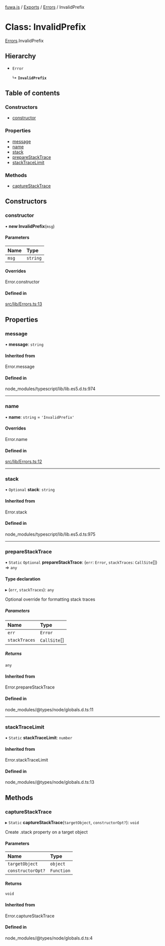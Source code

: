 [fuwa.js](../README.md) / [Exports](../modules.md) / [Errors](../modules/Errors.md) / InvalidPrefix

# Class: InvalidPrefix

[Errors](../modules/Errors.md).InvalidPrefix

## Hierarchy

- `Error`

  ↳ **`InvalidPrefix`**

## Table of contents

### Constructors

- [constructor](Errors.InvalidPrefix.md#constructor)

### Properties

- [message](Errors.InvalidPrefix.md#message)
- [name](Errors.InvalidPrefix.md#name)
- [stack](Errors.InvalidPrefix.md#stack)
- [prepareStackTrace](Errors.InvalidPrefix.md#preparestacktrace)
- [stackTraceLimit](Errors.InvalidPrefix.md#stacktracelimit)

### Methods

- [captureStackTrace](Errors.InvalidPrefix.md#capturestacktrace)

## Constructors

### constructor

• **new InvalidPrefix**(`msg`)

#### Parameters

| Name | Type |
| :------ | :------ |
| `msg` | `string` |

#### Overrides

Error.constructor

#### Defined in

[src/lib/Errors.ts:13](https://github.com/Fuwajs/Fuwa.js/blob/5bd8aa0/src/lib/Errors.ts#L13)

## Properties

### message

• **message**: `string`

#### Inherited from

Error.message

#### Defined in

node_modules/typescript/lib/lib.es5.d.ts:974

___

### name

• **name**: `string` = `'InvalidPrefix'`

#### Overrides

Error.name

#### Defined in

[src/lib/Errors.ts:12](https://github.com/Fuwajs/Fuwa.js/blob/5bd8aa0/src/lib/Errors.ts#L12)

___

### stack

• `Optional` **stack**: `string`

#### Inherited from

Error.stack

#### Defined in

node_modules/typescript/lib/lib.es5.d.ts:975

___

### prepareStackTrace

▪ `Static` `Optional` **prepareStackTrace**: (`err`: `Error`, `stackTraces`: `CallSite`[]) => `any`

#### Type declaration

▸ (`err`, `stackTraces`): `any`

Optional override for formatting stack traces

##### Parameters

| Name | Type |
| :------ | :------ |
| `err` | `Error` |
| `stackTraces` | `CallSite`[] |

##### Returns

`any`

#### Inherited from

Error.prepareStackTrace

#### Defined in

node_modules/@types/node/globals.d.ts:11

___

### stackTraceLimit

▪ `Static` **stackTraceLimit**: `number`

#### Inherited from

Error.stackTraceLimit

#### Defined in

node_modules/@types/node/globals.d.ts:13

## Methods

### captureStackTrace

▸ `Static` **captureStackTrace**(`targetObject`, `constructorOpt?`): `void`

Create .stack property on a target object

#### Parameters

| Name | Type |
| :------ | :------ |
| `targetObject` | `object` |
| `constructorOpt?` | `Function` |

#### Returns

`void`

#### Inherited from

Error.captureStackTrace

#### Defined in

node_modules/@types/node/globals.d.ts:4
